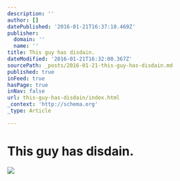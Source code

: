 ```yaml
---
description: ''
author: []
datePublished: '2016-01-21T16:37:10.469Z'
publisher:
  domain: ''
  name: ''
title: This guy has disdain.
dateModified: '2016-01-21T16:32:00.367Z'
sourcePath: _posts/2016-01-21-this-guy-has-disdain.md
published: true
inFeed: true
hasPage: true
inNav: false
url: this-guy-has-disdain/index.html
_context: 'http://schema.org'
_type: Article

---
```

# This guy has disdain.
![](https://the-grid-user-content.s3-us-west-2.amazonaws.com/8bb836b3-0a7b-49df-ad0b-1eb27544e2eb.png)